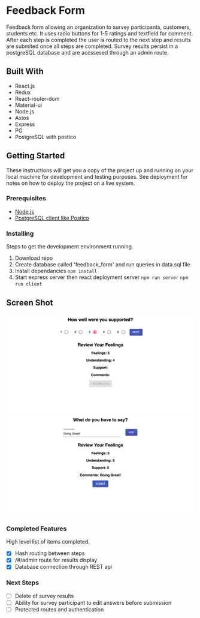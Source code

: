# Feedback Form

Feedback form allowing an organization to survey participants, customers, students etc. It uses radio buttons for 1-5 ratings and textfield for comment. After each step is completed the user is routed to the next step and results are submited once all steps are completed. Survey results persist in a postgreSQL database and are accssesed through an admin route.

## Built With

* React.js
* Redux
* React-router-dom
* Material-ui
* Node.js
* Axios
* Express
* PG
* PostgreSQL with postico

## Getting Started

These instructions will get you a copy of the project up and running on your local machine for development and testing purposes. See deployment for notes on how to deploy the project on a live system.

### Prerequisites

- [Node.js](https://nodejs.org/en/)
- [PostgreSQL client like Postico](https://eggerapps.at/postico/)


### Installing

Steps to get the development environment running.

1. Download repo
2. Create database called 'feedback_form' and run queries in data.sql file
3. Install dependancies 
`npm install`
4. Start express server then react deployment server
`npm run server`
`npm run client`


## Screen Shot

![screenshot1](/screenshots/screenshot1.png)
![screenshot2](/screenshots/screenshot2.png)

### Completed Features

High level list of items completed.

- [x] Hash routing between steps
- [x] /#/admin route for results display
- [x] Database connection through REST api

### Next Steps

- [ ] Delete of survey results
- [ ] Ability for survey participant to edit answers before submission
- [ ] Protected routes and authentication
